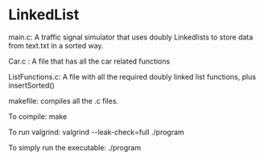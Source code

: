 # LinkedList

main.c: A traffic signal simulator that uses doubly Linkedlists to store data from text.txt in a sorted way. 

Car.c : A file that has all the car related functions

ListFunctions.c: A file with all the required doubly linked list functions, plus insertSorted()

makefile: compiles all the .c files.

To compile:
make

To run valgrind:
valgrind --leak-check=full ./program

To simply run the executable:
./program
